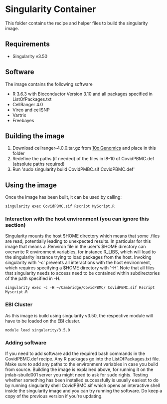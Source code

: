 # Singularity Container

This folder contains the recipe and helper files to build the singularity image.

## Requirements

- Singularity v3.50

## Software 

The image contains the following software
- R 3.6.3 with Bioconductor Version 3.10 and all packages specified in ListOfPackages.txt
- CellRanger 4.0
- Vireo and cellSNP
- Vartrix
- Freebayes

## Building the image

1. Download cellranger-4.0.0.tar.gz from [10x Genomics](https://support.10xgenomics.com/single-cell-gene-expression/software/downloads/latest) and place in this folder
2. Redefine the paths (if needed) of the files in l8-10 of CovidPBMC.def (absolute paths required)
3. Run 'sudo singularity build CovidPMBC.sif CovidPBMC.def'


## Using the image

Once the image has been built, it can be used by calling:

```
singularity exec CovidPBMC.sif Rscript MyScript.R
```

### Interaction with the host environment (you can ignore this section)

Singularity mounts the host $HOME directory which means that some .files are read, potentially leading to unexpected results.
In particular for this image that means a .Renviron file in the user's $HOME directory can overwrite R environment variables, for instance R_LIBS, which will lead to the singularity instance trying to load packages from the host.
Invoking singularity with '-c' prevents all interactions with the host environment, which requires specifying a $HOME directory with '-H'. Note that all files that singularity needs to access need to be contained within subdirectories of the path specified in -H. 

```
singularity exec -c -H ~/Cambridge/CovidPBMC/ CovidPBMC.sif Rscript Myscript.R
```

### EBI Cluster

As this image is build using singularity v3.50, the respective module will have to be loaded on the EBI cluster.

```
module load singularity/3.5.0
```

### Adding software
If you need to add software add the required bash commands in the CovidPBMC.def recipe. Any R packages go into the ListOfPackages.txt file. Make sure to add any paths to the environment variables in case you build from source. Building the image is explained above, for running it on the jmlab-sbuild001 server you might need to ask for sudo rights. Testing whether something has been installed successfully is usually easiest to do by running singularity shell CovidPBMC.sif which opens an interactive shell inside the singularity image and you can try running the software. Do keep a copy of the previous version if you're updating.
